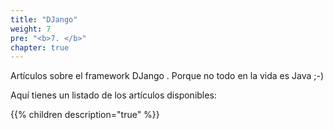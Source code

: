 ```yaml
---
title: "DJango"
weight: 7
pre: "<b>7. </b>"
chapter: true
---
```

Artículos sobre el framework DJango . Porque no todo en la vida es Java ;-)
<!--more-->
Aquí tienes un listado de los artículos disponibles:

{{% children description="true" %}}

